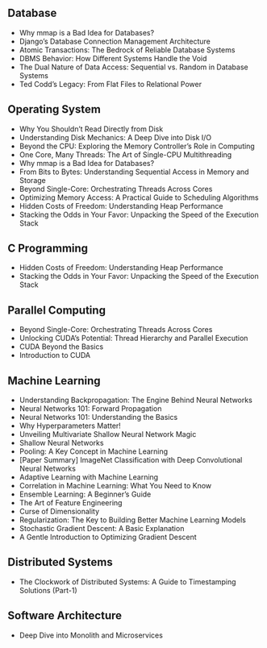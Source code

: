 ## Database
* Why mmap is a Bad Idea for Databases?
* Django’s Database Connection Management Architecture
* Atomic Transactions: The Bedrock of Reliable Database Systems
* DBMS Behavior: How Different Systems Handle the Void
* The Dual Nature of Data Access: Sequential vs. Random in Database Systems
* Ted Codd’s Legacy: From Flat Files to Relational Power

## Operating System
* Why You Shouldn’t Read Directly from Disk
* Understanding Disk Mechanics: A Deep Dive into Disk I/O
* Beyond the CPU: Exploring the Memory Controller’s Role in Computing
* One Core, Many Threads: The Art of Single-CPU Multithreading
* Why mmap is a Bad Idea for Databases?
* From Bits to Bytes: Understanding Sequential Access in Memory and Storage
* Beyond Single-Core: Orchestrating Threads Across Cores
* Optimizing Memory Access: A Practical Guide to Scheduling Algorithms
* Hidden Costs of Freedom: Understanding Heap Performance
* Stacking the Odds in Your Favor: Unpacking the Speed of the Execution Stack

## C Programming
* Hidden Costs of Freedom: Understanding Heap Performance
* Stacking the Odds in Your Favor: Unpacking the Speed of the Execution Stack

## Parallel Computing
* Beyond Single-Core: Orchestrating Threads Across Cores
* Unlocking CUDA’s Potential: Thread Hierarchy and Parallel Execution
* CUDA Beyond the Basics
* Introduction to CUDA

## Machine Learning
* Understanding Backpropagation: The Engine Behind Neural Networks
* Neural Networks 101: Forward Propagation
* Neural Networks 101: Understanding the Basics
* Why Hyperparameters Matter!
* Unveiling Multivariate Shallow Neural Network Magic
* Shallow Neural Networks
* Pooling: A Key Concept in Machine Learning
* [Paper Summary] ImageNet Classification with Deep Convolutional Neural Networks
* Adaptive Learning with Machine Learning
* Correlation in Machine Learning: What You Need to Know
* Ensemble Learning: A Beginner’s Guide
* The Art of Feature Engineering
* Curse of Dimensionality
* Regularization: The Key to Building Better Machine Learning Models
* Stochastic Gradient Descent: A Basic Explanation
* A Gentle Introduction to Optimizing Gradient Descent

## Distributed Systems
* The Clockwork of Distributed Systems: A Guide to Timestamping Solutions (Part-1)

## Software Architecture
* Deep Dive into Monolith and Microservices
